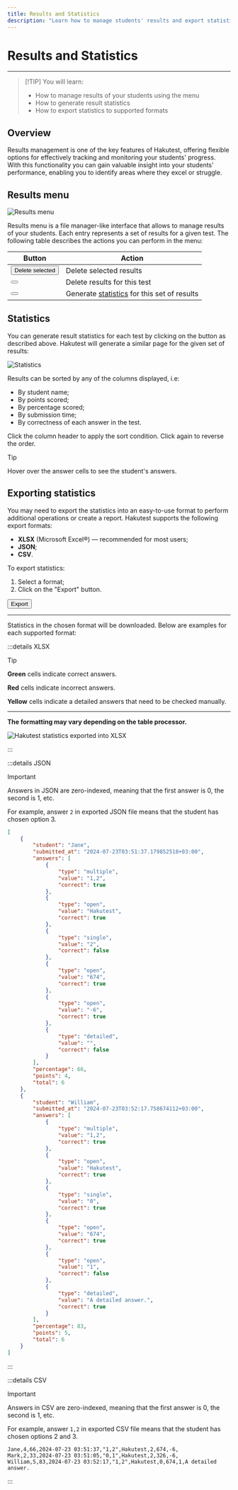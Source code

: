 ```yaml
---
title: Results and Statistics
description: "Learn how to manage students' results and export statistics"
---
```


# Results and Statistics

---

> [!TIP] You will learn:
>
> -   How to manage results of your students using the menu
> -   How to generate result statistics
> -   How to export statistics to supported formats

## Overview

Results management is one of the key features of Hakutest, offering flexible
options for effectively tracking and monitoring your students' progress. With
this functionality you can gain valuable insight into your students'
performance, enabling you to identify areas where they excel or struggle.

## Results menu

![Results menu](./img/results-menu.png)

Results menu is a file manager-like interface that allows to manage results of
your students. Each entry represents a set of results for a given test. The
following table describes the actions you can perform in the menu:

| Button                                                                                     | Action                                                     |
| ------------------------------------------------------------------------------------------ | ---------------------------------------------------------- |
| <button class="button button__danger"><i class="i trash-can"></i> Delete selected</button> | Delete selected results                                    |
| <button class="guide-action"><i class="i trash-can"></i></button>                          | Delete results for this test                               |
| <button class="guide-action"><i class="i analytics"></i></button>                          | Generate [statistics](#statistics) for this set of results |

## Statistics

You can generate result statistics for each test by clicking on the button as
described above. Hakutest will generate a similar page for the given set of
results:

![Statistics](./img/statistics.png)

Results can be sorted by any of the columns displayed, i.e:

-   By student name;
-   By points scored;
-   By percentage scored;
-   By submission time;
-   By correctness of each answer in the test.

Click the column header to apply the sort condition. Click again to reverse the
order.

> [!TIP]
> Hover over the answer cells to see the student's answers.

## Exporting statistics

You may need to export the statistics into an easy-to-use format to perform
additional operations or create a report. Hakutest supports the following
export formats:

-   **XLSX** (Microsoft Excel®) &mdash; recommended for most users;
-   **JSON**;
-   **CSV**.

To export statistics:

1. Select a format;
2. Click on the "Export" button.

<button class="button button__primary">Export</button>

---

Statistics in the chosen format will be downloaded. Below are examples for each
supported format:

:::details XLSX

> [!TIP]
>
> <b :class="$style.correct">Green</b> cells indicate correct answers.
>
> <b :class="$style.incorrect">Red</b> cells indicate incorrect answers.
>
> <b :class="$style.detailed">Yellow</b> cells indicate a detailed answers that need to be checked manually.
>
> ---
>
> **The formatting may vary depending on the table processor.**

![Hakutest statistics exported into XLSX](./img/statistics-xlsx.png)

:::

:::details JSON

> [!IMPORTANT]
> Answers in JSON are zero-indexed, meaning that the first answer is 0, the
> second is 1, etc.
>
> For example, answer `2` in exported JSON file means that the student has
> chosen option 3.

```json
[
    {
        "student": "Jane",
        "submitted_at": "2024-07-23T03:51:37.179852518+03:00",
        "answers": [
            {
                "type": "multiple",
                "value": "1,2",
                "correct": true
            },
            {
                "type": "open",
                "value": "Hakutest",
                "correct": true
            },
            {
                "type": "single",
                "value": "2",
                "correct": false
            },
            {
                "type": "open",
                "value": "674",
                "correct": true
            },
            {
                "type": "open",
                "value": "-6",
                "correct": true
            },
            {
                "type": "detailed",
                "value": "",
                "correct": false
            }
        ],
        "percentage": 66,
        "points": 4,
        "total": 6
    },
    {
        "student": "William",
        "submitted_at": "2024-07-23T03:52:17.758674112+03:00",
        "answers": [
            {
                "type": "multiple",
                "value": "1,2",
                "correct": true
            },
            {
                "type": "open",
                "value": "Hakutest",
                "correct": true
            },
            {
                "type": "single",
                "value": "0",
                "correct": true
            },
            {
                "type": "open",
                "value": "674",
                "correct": true
            },
            {
                "type": "open",
                "value": "1",
                "correct": false
            },
            {
                "type": "detailed",
                "value": "A detailed answer.",
                "correct": true
            }
        ],
        "percentage": 83,
        "points": 5,
        "total": 6
    }
]
```

:::

:::details CSV

> [!IMPORTANT]
> Answers in CSV are zero-indexed, meaning that the first answer is 0, the
> second is 1, etc.
>
> For example, answer `1,2` in exported CSV file means that the student has
> chosen options 2 and 3.

```csv
Jane,4,66,2024-07-23 03:51:37,"1,2",Hakutest,2,674,-6,
Mark,2,33,2024-07-23 03:51:05,"0,1",Hakutest,2,326,-6,
William,5,83,2024-07-23 03:52:17,"1,2",Hakutest,0,674,1,A detailed answer.
```

:::

<style module>
.correct {
    padding: 4px;
    background: #A4D2AA;
    color: #2C7135;
}

.incorrect {
    padding: 4px;
    background: #D68282;
    color: #870E0F;
}

.detailed {
    padding: 4px;
    background: #DDD645;
    color: #38201D;
}
</style>
